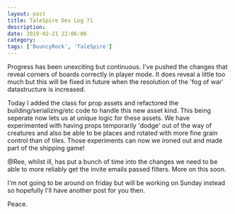 ```yaml
---
layout: post
title: TaleSpire Dev Log 71
description:
date: 2019-02-21 22:06:06
category:
tags: ['BouncyRock', 'TaleSpire']
---
```


Progress has been unexciting but continuous. I've pushed the changes that reveal corners of boards correctly in player mode. It does reveal a little too much but this will be fixed in future when the resolution of the 'fog of war' datastructure is increased.

Today I added the class for prop assets and refactored the building/serializing/etc code to handle this new asset kind. This being seperate now lets us at unique logic for these assets. We have experimented with having props temporarily 'dodge' out of the way of creatures and also be able to be places and rotated with more fine grain control than of tiles. Those experiments can now we ironed out and made part of the shipping game!

@Ree, whilst ill, has put a bunch of time into the changes we need to be able to more reliably get the invite emails passed filters. More on this soon.

I'm not going to be around on friday but will be working on Sunday instead so hopefully I'll have another post for you then.

Peace.
